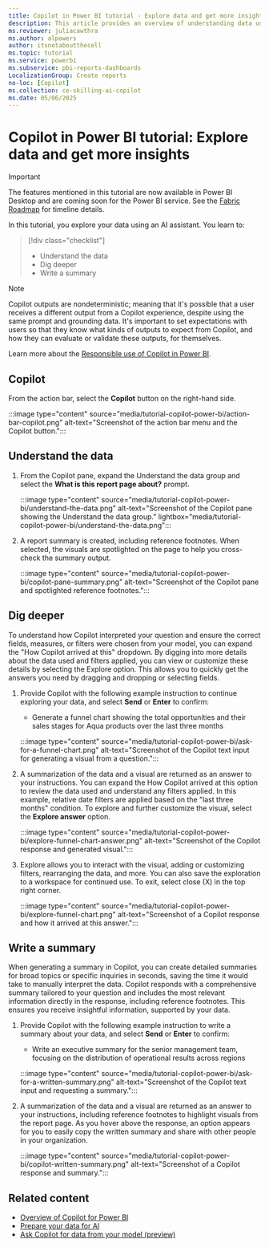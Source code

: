 ```yaml
---
title: Copilot in Power BI tutorial - Explore data and get more insights
description: This article provides an overview of understanding data using Copilot in Power BI in the cloud service.
ms.reviewer: juliacawthra
ms.author: alpowers
author: itsnotaboutthecell
ms.topic: tutorial
ms.service: powerbi
ms.subservice: pbi-reports-dashboards
LocalizationGroup: Create reports
no-loc: [Copilot]
ms.collection: ce-skilling-ai-copilot
ms.date: 05/06/2025
---
```


# Copilot in Power BI tutorial: Explore data and get more insights

> [!IMPORTANT]
> The features mentioned in this tutorial are now available in Power BI Desktop and are coming soon for the Power BI service. See the [Fabric Roadmap](https://aka.ms/FabricRoadmap) for timeline details.

In this tutorial, you explore your data using an AI assistant. You learn to:

> [!div class="checklist"]
>
> * Understand the data
> * Dig deeper
> * Write a summary

> [!NOTE]
> Copilot outputs are nondeterministic; meaning that it's possible that a user receives a different output from a Copilot experience, despite using the same prompt and grounding data. It's important to set expectations with users so that they know what kinds of outputs to expect from Copilot, and how they can evaluate or validate these outputs, for themselves.
>
> Learn more about the [Responsible use of Copilot in Power BI](copilot-integration.md#responsible-use-of-copilot-in-power-bi).

## Copilot

From the action bar, select the **Copilot** button on the right-hand side.

:::image type="content" source="media/tutorial-copilot-power-bi/action-bar-copilot.png" alt-text="Screenshot of the action bar menu and the Copilot button.":::

## Understand the data

1. From the Copilot pane, expand the Understand the data group and select the **What is this report page about?** prompt.

    :::image type="content" source="media/tutorial-copilot-power-bi/understand-the-data.png" alt-text="Screenshot of the Copilot pane showing the Understand the data group." lightbox="media/tutorial-copilot-power-bi/understand-the-data.png":::

1. A report summary is created, including reference footnotes. When selected, the visuals are spotlighted on the page to help you cross-check the summary output.

    :::image type="content" source="media/tutorial-copilot-power-bi/copilot-pane-summary.png" alt-text="Screenshot of the Copilot pane and spotlighted reference footnotes.":::

## Dig deeper

To understand how Copilot interpreted your question and ensure the correct fields, measures, or filters were chosen from your model, you can expand the "How Copilot arrived at this" dropdown. By digging into more details about the data used and filters applied, you can view or customize these details by selecting the Explore option. This allows you to quickly get the answers you need by dragging and dropping or selecting fields.

1. Provide Copilot with the following example instruction to continue exploring your data, and select **Send** or **Enter** to confirm:
    - Generate a funnel chart showing the total opportunities and their sales stages for Aqua products over the last three months

    :::image type="content" source="media/tutorial-copilot-power-bi/ask-for-a-funnel-chart.png" alt-text="Screenshot of the Copilot text input for generating a visual from a question.":::

1. A summarization of the data and a visual are returned as an answer to your instructions. You can expand the How Copilot arrived at this option to review the data used and understand any filters applied. In this example, relative date filters are applied based on the "last three months" condition. To explore and further customize the visual, select the **Explore answer** option.

    :::image type="content" source="media/tutorial-copilot-power-bi/explore-funnel-chart-answer.png" alt-text="Screenshot of the Copilot response and generated visual.":::

1. Explore allows you to interact with the visual, adding or customizing filters, rearranging the data, and more. You can also save the exploration to a workspace for continued use. To exit, select close (X) in the top right corner.

    :::image type="content" source="media/tutorial-copilot-power-bi/explore-funnel-chart.png" alt-text="Screenshot of a Copilot response and how it arrived at this answer.":::

## Write a summary

When generating a summary in Copilot, you can create detailed summaries for broad topics or specific inquiries in seconds, saving the time it would take to manually interpret the data. Copilot responds with a comprehensive summary tailored to your question and includes the most relevant information directly in the response, including reference footnotes. This ensures you receive insightful information, supported by your data.

1. Provide Copilot with the following example instruction to write a summary about your data, and select **Send** or **Enter** to confirm:
    - Write an executive summary for the senior management team, focusing on the distribution of operational results across regions

    :::image type="content" source="media/tutorial-copilot-power-bi/ask-for-a-written-summary.png" alt-text="Screenshot of the Copilot text input and requesting a summary.":::

1. A summarization of the data and a visual are returned as an answer to your instructions, including reference footnotes to highlight visuals from the report page. As you hover above the response, an option appears for you to easily copy the written summary and share with other people in your organization.

    :::image type="content" source="media/tutorial-copilot-power-bi/copilot-written-summary.png" alt-text="Screenshot of a Copilot response and summary.":::

## Related content

- [Overview of Copilot for Power BI](copilot-introduction.md)
- [Prepare your data for AI](copilot-prepare-data-ai.md)
- [Ask Copilot for data from your model (preview)](copilot-ask-data-question.md)